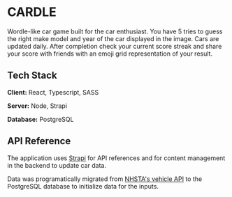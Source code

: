 # CARDLE

Wordle-like car game built for the car enthusiast. You have 5 tries to guess the right make model and year of the car displayed in the image.
Cars are updated daily. After completion check your current score streak and share your score with friends with an emoji grid representation of your result.

## Tech Stack

**Client:** React, Typescript, SASS

**Server:** Node, Strapi

**Database:** PostgreSQL

## API Reference

The application uses [Strapi](https://strapi.io/) for API references and for content management in the backend to update car data.

Data was programatically migrated from [NHSTA's vehicle API](https://vpic.nhtsa.dot.gov/api/) to the PostgreSQL database to initialize data for the inputs.
